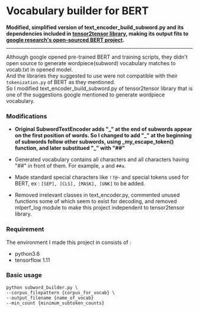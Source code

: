 # Vocabulary builder for BERT


<strong>Modified, simplified version of text_encoder_build_subword.py and its dependencies included in 
[tensor2tensor library](https://github.com/tensorflow/tensor2tensor), making its output fits to 
[google research's open-sourced BERT project](https://github.com/google-research/bert).</strong>

***
Although google opened pre-trained BERT and training scripts, 
they didn't open source to generate wordpiece(subword) vocabulary matches to vocab.txt in opened model.<br>
And the libraries they suggested to use were not compatible with their `tokenization.py` of BERT as they mentioned.<br>
So I modified text_encoder_build_subword.py of tensor2tensor library 
that is one of the suggestions google mentioned to generate wordpiece vocabulary.

### Modifications
- <strong>Original SubwordTextEncoder adds \"\_\" at the end of subwords appear 
on the first position of words. 
So I changed to add \"\_\" at the beginning of subwords follow other subwords, 
using _my_escape_token() function,
and later substitued \"\_\" with "##"</strong>

- Generated vocabulary contains all characters and all characters having "##" in front of them.
For example, `a` and `##a`.

- Made standard special characters like `!?@~` 
and special tokens used for BERT, ex : `[SEP], [CLS], [MASK], [UNK]` to be added. 

- Removed irrelevant classes in text_encoder.py, 
commented unused functions some of which seem to exist for decoding,
and removed mlperf_log module to make this project independent to tensor2tensor library.


### Requirement
The environment I made this project in consists of :
- python3.6
- tensorflow 1.11 

### Basic usage
```
python subword_builder.py \
--corpus_filepattern {corpus_for_vocab} \
--output_filename {name_of_vocab}
--min_count {minimum_subtoken_counts}
```
